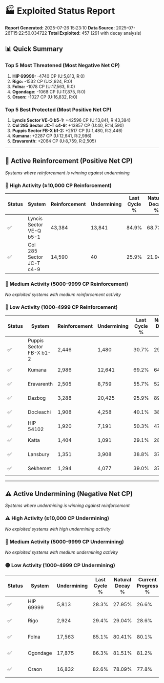 # 🏭 Exploited Status Report

**Report Generated:** 2025-07-26 15:23:10
**Data Source:** 2025-07-26T15:22:50.034722
**Total Exploited:** 457 (291 with decay analysis)

## 📊 Quick Summary

### Top 5 Most Threatened (Most Negative Net CP)
1. **HIP 69999:** -4740 CP (U:5,813, R:0)
2. **Rigo:** -1532 CP (U:2,924, R:0)
3. **Folna:** -1078 CP (U:17,563, R:0)
4. **Ogondage:** -1068 CP (U:17,875, R:0)
5. **Oraon:** -1027 CP (U:16,832, R:0)

### Top 5 Best Protected (Most Positive Net CP)
1. **Lyncis Sector VE-Q b5-1:** +42596 CP (U:13,841, R:43,384)
2. **Col 285 Sector JC-T c4-9:** +13857 CP (U:40, R:14,590)
3. **Puppis Sector FB-X b1-2:** +2517 CP (U:1,480, R:2,446)
4. **Kumana:** +2287 CP (U:12,641, R:2,986)
5. **Eravarenth:** +2064 CP (U:8,759, R:2,505)


---

## 🔵 Active Reinforcement (Positive Net CP)
*Systems where reinforcement is winning against undermining*

### 🔵 High Activity (≥10,000 CP Reinforcement)

| Status | System | Reinforcement | Undermining | Last Cycle % | Natural Decay % | Current Progress % | Current CP | Net CP | Activity |
|--------|--------|---------------|-------------|--------------|-----------------|-------------------|------------|--------|----------|
| ✅ | Lyncis Sector VE-Q b5-1 | 43,384 | 13,841 | 84.9% | 68.73% | 80.9% | 283,150 | +42596 | 🔵 High Reinforcement |
| ✅ | Col 285 Sector JC-T c4-9 | 14,590 | 40 | 25.9% | 21.94% | 25.9% | 90,650 | +13857 | 🔵 High Reinforcement |

### 🔵 Medium Activity (5000-9999 CP Reinforcement)

*No exploited systems with medium reinforcement activity*

### 🔵 Low Activity (1000-4999 CP Reinforcement)

| Status | System | Reinforcement | Undermining | Last Cycle % | Natural Decay % | Current Progress % | Current CP | Net CP | Activity |
|--------|--------|---------------|-------------|--------------|-----------------|-------------------|------------|--------|----------|
| ✅ | Puppis Sector FB-X b1-2 | 2,446 | 1,480 | 30.7% | 29.58% | 30.3% | 106,050 | +2517 | 🔵 Low Reinforcement |
| ✅ | Kumana | 2,986 | 12,641 | 69.2% | 64.95% | 65.6% | 229,599 | +2287 | 🔵 Low Reinforcement |
| ✅ | Eravarenth | 2,505 | 8,759 | 55.7% | 52.61% | 53.2% | 186,200 | +2064 | 🔵 Low Reinforcement |
| ✅ | Dazbog | 3,288 | 20,425 | 95.9% | 89.52% | 90.1% | 315,349 | +2025 | 🔵 Low Reinforcement |
| ✅ | Docleachi | 1,908 | 4,258 | 40.1% | 38.39% | 38.9% | 136,150 | +1789 | 🔵 Low Reinforcement |
| ✅ | HIP 54102 | 1,920 | 7,191 | 50.3% | 47.74% | 48.2% | 168,700 | +1615 | 🔵 Low Reinforcement |
| ✅ | Katta | 1,404 | 1,091 | 29.1% | 28.37% | 28.8% | 100,800 | +1508 | 🔵 Low Reinforcement |
| ✅ | Lansbury | 1,351 | 3,908 | 38.8% | 37.34% | 37.7% | 131,950 | +1273 | 🔵 Low Reinforcement |
| ✅ | Sekhemet | 1,294 | 4,077 | 39.0% | 37.49% | 37.8% | 132,299 | +1092 | 🔵 Low Reinforcement |


---

## ⚠️ Active Undermining (Negative Net CP)
*Systems where undermining is winning against reinforcement*

### ⚠️ High Activity (≥10,000 CP Undermining)

*No exploited systems with high undermining activity*

### 🔶 Medium Activity (5000-9999 CP Undermining)

*No exploited systems with medium undermining activity*

### 🟡 Low Activity (1000-4999 CP Undermining)

| Status | System | Undermining | Last Cycle % | Natural Decay % | Current Progress % | Reinforcement | Current CP | Net CP | Activity |
|--------|--------|-------------|--------------|-----------------|-------------------|---------------|------------|--------|----------|
| ✅ | HIP 69999 | 5,813 | 28.3% | 27.95% | 26.6% | 0 | 93,100 | -4740 | 🟡 Low Undermining |
| ✅ | Rigo | 2,924 | 29.4% | 29.04% | 28.6% | 0 | 100,100 | -1532 | 🟡 Low Undermining |
| ✅ | Folna | 17,563 | 85.1% | 80.41% | 80.1% | 0 | 280,350 | -1078 | 🟡 Low Undermining |
| ✅ | Ogondage | 17,875 | 86.3% | 81.51% | 81.2% | 0 | 284,200 | -1068 | 🟡 Low Undermining |
| ✅ | Oraon | 16,832 | 82.6% | 78.09% | 77.8% | 0 | 272,300 | -1027 | 🟡 Low Undermining |
